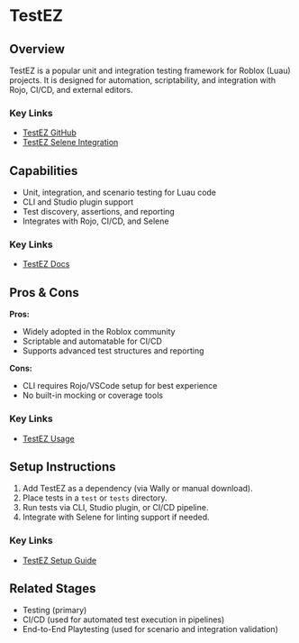# TestEZ

## Overview
TestEZ is a popular unit and integration testing framework for Roblox (Luau) projects. It is designed for automation, scriptability, and integration with Rojo, CI/CD, and external editors.

### Key Links
- [TestEZ GitHub](https://github.com/Roblox/testez)
- [TestEZ Selene Integration](https://gist.github.com/Nezuo/65af3108a6214a209ca4e329e22af73c)

## Capabilities
- Unit, integration, and scenario testing for Luau code
- CLI and Studio plugin support
- Test discovery, assertions, and reporting
- Integrates with Rojo, CI/CD, and Selene

### Key Links
- [TestEZ Docs](https://github.com/Roblox/testez)

## Pros & Cons
**Pros:**
- Widely adopted in the Roblox community
- Scriptable and automatable for CI/CD
- Supports advanced test structures and reporting

**Cons:**
- CLI requires Rojo/VSCode setup for best experience
- No built-in mocking or coverage tools

### Key Links
- [TestEZ Usage](https://github.com/Roblox/testez)

## Setup Instructions
1. Add TestEZ as a dependency (via Wally or manual download).
2. Place tests in a `test` or `tests` directory.
3. Run tests via CLI, Studio plugin, or CI/CD pipeline.
4. Integrate with Selene for linting support if needed.

### Key Links
- [TestEZ Setup Guide](https://github.com/Roblox/testez)

## Related Stages
- Testing (primary)
- CI/CD (used for automated test execution in pipelines)
- End-to-End Playtesting (used for scenario and integration validation) 